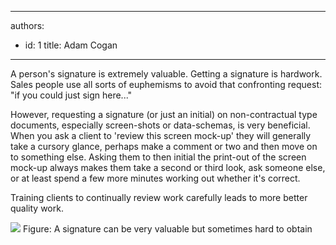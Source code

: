 

---
authors:
  - id: 1
    title: Adam Cogan
---




<span class='intro'> 
  <p>A person's signature is extremely valuable. Getting a signature is hardwork. Sales people use all sorts of euphemisms to avoid that confronting request&#58; &quot;if you could just sign here...&quot;</p>
 </span>


  <p>However, requesting a signature (or just an initial) on non-contractual type documents, especially screen-shots or data-schemas, is very beneficial. When you ask a client to 'review this screen mock-up' they will generally take a cursory glance, perhaps make a comment or two and then move on to something else. Asking them to then initial the print-out of the screen mock-up always makes them take a second or third look, ask someone else, or at least spend a few more minutes working out whether it's correct.</p>
<p>Training clients to continually review work carefully leads to more better quality work.</p>
<img border="0" src="/Management/RulesToSuccessfulProjects/PublishingImages/SuccessfulProjects_Signature.jpg" style="border&#58;0px solid;" class="ms-rteCustom-ImageArea" /> <span class="ms-rteCustom-FigureNormal">Figure&#58; A signature can be very valuable but sometimes hard to obtain</span>



